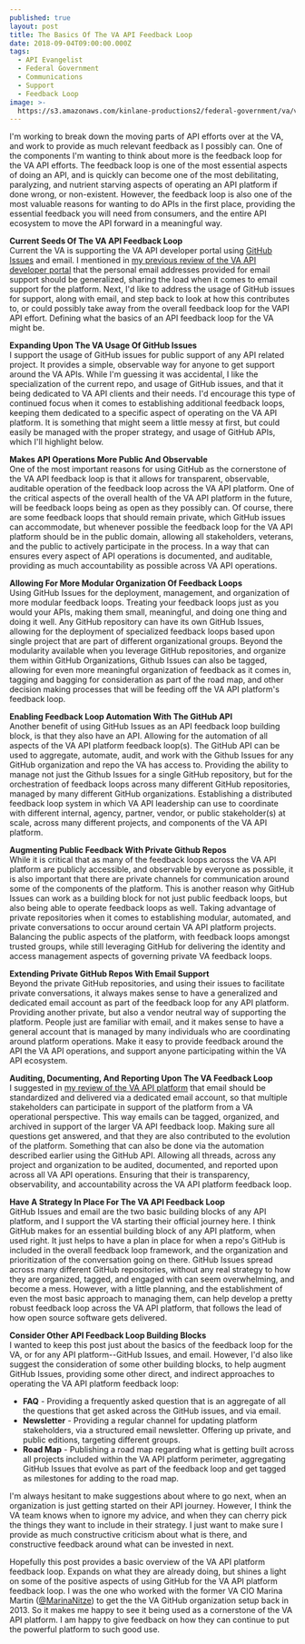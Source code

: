 ```yaml
---
published: true
layout: post
title: The Basics Of The VA API Feedback Loop
date: 2018-09-04T09:00:00.000Z
tags:
  - API Evangelist
  - Federal Government
  - Communications
  - Support
  - Feedback Loop
image: >-
  https://s3.amazonaws.com/kinlane-productions2/federal-government/va/va-github-issue-production-api-access-request.png
---
```

<p></p>I'm working to break down the moving parts of API efforts over at the VA, and work to provide as much relevant feedback as I possibly can. One of the components I'm wanting to think about more is the feedback loop for the VA API efforts. The feedback loop is one of the most essential aspects of doing an API, and is quickly can become one of the most debilitating, paralyzing, and nutrient starving aspects of operating an API platform if done wrong, or non-existent. However, the feedback loop is also one of the most valuable reasons for wanting to do APIs in the first place, providing the essential feedback you will need from consumers, and the entire API ecosystem to move the API forward in a meaningful way.

**Current Seeds Of The VA API Feedback Loop**<br />
Current the VA is supporting the VA API developer portal using [GitHub Issues](https://github.com/department-of-veterans-affairs/vets-api-clients/issues) and email. I mentioned in [my previous review of the VA API developer portal](http://apievangelist.com/2018/08/28/reviewing-the-department-of-veterans-affairs-va-new-developer-portal/) that the personal email addresses provided for email support should be generalized, sharing the load when it comes to email support for the platform. Next, I'd like to address the usage of GitHub issues for support, along with email, and step back to look at how this contributes to, or could possibly take away from the overall feedback loop for the VAPI API effort. Defining what the basics of an API feedback loop for the VA might be.

**Expanding Upon The VA Usage Of GitHub Issues**<br />
I support the usage of GitHub issues for public support of any API related project. It provides a simple, observable way for anyone to get support around the VA APIs. While I'm guessing it was accidental, I like the specialization of the current repo, and usage of GitHub issues, and that it being dedicated to VA API clients and their needs. I'd encourage this type of continued focus when it comes to establishing additional feedback loops, keeping them dedicated to a specific aspect of operating on the VA API platform. It is something that might seem a little messy at first, but could easily be managed with the proper strategy, and usage of GitHub APIs, which I'll highlight below.

**Makes API Operations More Public And Observable**<br />
One of the most important reasons for using GitHub as the cornerstone of the VA API feedback loop is that it allows for transparent, observable, auditable operation of the feedback loop across the VA API platform. One of the critical aspects of the overall health of the VA API platform in the future, will be feedback loops being as open as they possibly can. Of course, there are some feedback loops that should remain private, which GitHub issues can accommodate, but whenever possible the feedback loop for the VA API platform should be in the public domain, allowing all stakeholders, veterans, and the public to actively participate in the process. In a way that can ensures every aspect of API operations is documented, and auditable, providing as much accountability as possible across VA API operations.

**Allowing For More Modular Organization Of Feedback Loops**<br />
Using GitHub Issues for the deployment, management, and organization of more modular feedback loops. Treating your feedback loops just as you would your APIs, making them small, meaningful, and doing one thing and doing it well. Any GitHub repository can have its own GitHub Issues, allowing for the deployment of specialized feedback loops based upon single project that are part of different organizational groups. Beyond the modularity available when you leverage GitHub repositories, and organize them within GitHub Organizations, Github Issues can also be tagged, allowing for even more meaningful organization of feedback as it comes in, tagging and bagging for consideration as part of the road map, and other decision making processes that will be feeding off the VA API platform's feedback loop.

**Enabling Feedback Loop Automation With The GitHub API**<br />
Another benefit of using GitHub Issues as an API feedback loop building block, is that they also have an API. Allowing for the automation of all aspects of the VA API platform feedback loop(s). The GitHub API can be used to aggregate, automate, audit, and work with the Github Issues for any GitHub organization and repo the VA has access to. Providing the ability to manage not just the Github Issues for a single GitHub repository, but for the orchestration of feedback loops across many different GitHub repositories, managed by many different GitHub organizations. Establishing a distributed feedback loop system in which VA API leadership can use to coordinate with different internal, agency, partner, vendor, or public stakeholder(s) at scale, across many different projects, and components of the VA API platform.

**Augmenting Public Feedback With Private Github Repos**<br />
While it is critical that as many of the feedback loops across the VA API platform are publicly accessible, and observable by everyone as possible, it is also important that there are private channels for communication around some of the components of the platform. This is another reason why GitHub Issues can work as a building block for not just public feedback loops, but also being able to operate feedback loops as well. Taking advantage of private repositories when it comes to establishing modular, automated, and private conversations to occur around certain VA API platform projects. Balancing the public aspects of the platform, with feedback loops amongst trusted groups, while still leveraging GitHub for delivering the identity and access management aspects of governing private VA feedback loops.

**Extending Private GitHub Repos With Email Support**<br />
Beyond the private GitHub repositories, and using their issues to facilitate private conversations, it always makes sense to have a generalized and dedicated email account as part of the feedback loop for any API platform. Providing another private, but also a vendor neutral way of supporting the platform. People just are familiar with email, and it makes sense to have a general account that is managed by many individuals who are coordinating around platform operations. Make it easy to provide feedback around the API the VA API operations, and support anyone participating within the VA API ecosystem.

**Auditing, Documenting, And Reporting Upon The VA Feedback Loop**<br />
I suggested in [my review of the VA API platform](http://apievangelist.com/2018/08/28/reviewing-the-department-of-veterans-affairs-va-new-developer-portal/) that email should be standardized and delivered via a dedicated email account, so that multiple stakeholders can participate in support of the platform from a VA operational perspective. This way emails can be tagged, organized, and archived in support of the larger VA API feedback loop. Making sure all questions get answered, and that they are also contributed to the evolution of the platform. Something that can also be done via the automation described earlier using the GitHub API. Allowing all threads, across any project and organization to be audited, documented, and reported upon across all VA API operations. Ensuring that their is transparency, observability, and accountability across the VA API platform feedback loop.

**Have A Strategy In Place For The VA API Feedback Loop**<br />
GitHub Issues and email are the two basic building blocks of any API platform, and I support the VA starting their official journey here. I think GitHub makes for an essential building block of any API platform, when used right. It just helps to have a plan in place for when a repo's GitHub is included in the overall feedback loop framework, and the organization and prioritization of the conversation going on there. GitHub Issues spread across many different GitHub repositories, without any real strategy to how they are organized, tagged, and engaged with can seem overwhelming, and become a mess. However, with a little planning, and the establishment of even the most basic approach to managing them, can help develop a pretty robust feedback loop across the VA API platform, that follows the lead of how open source software gets delivered.

**Consider Other API Feedback Loop Building Blocks**<br />
I wanted to keep this post just about the basics of the feedback loop for the VA, or for any API platform--GitHub Issues, and email. However, I'd also like suggest the consideration of some other building blocks, to help augment GitHub Issues, providing some other direct, and indirect approaches to operating the VA API platform feedback loop:

- **FAQ** - Providing a frequently asked question that is an aggregate of all the questions that get asked across the GitHub issues, and via email.
- **Newsletter** - Providing a regular channel for updating platform stakeholders, via a structured email newsletter. Offering up private, and public editions, targeting different groups.
- **Road Map** - Publishing a road map regarding what is getting built across all projects included within the VA API platform perimeter, aggregating GitHub Issues that evolve as part of the feedback loop and get tagged as milestones for adding to the road map.

I'm always hesitant to make suggestions about where to go next, when an organization is just getting started on their API journey. However, I think the VA team knows when to ignore my advice, and when they can cherry pick the things they want to include in their strategy. I just want to make sure I provide as much constructive criticism about what is there, and constructive feedback around what can be invested in next.

Hopefully this post provides a basic overview of the VA API platform feedback loop. Expands on what they are already doing, but shines a light on some of the positive aspects of using GitHub for the VA API platform feedback loop. I was the one who worked with the former VA CIO Marina Martin ([@MarinaNitze](https://twitter.com/MarinaNitze)) to get the the VA GitHub organization setup back in 2013. So it makes me happy to see it being used as a cornerstone of the VA API platform. I am happy to give feedback on how they can continue to put the powerful platform to such good use.
